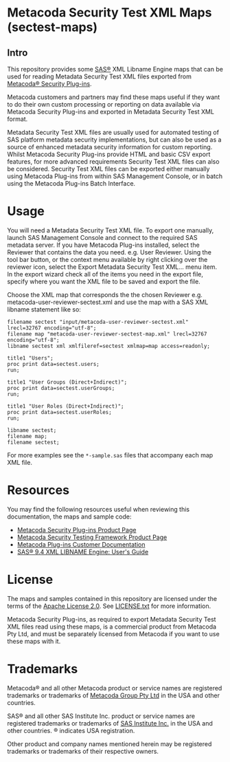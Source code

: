 # Metacoda Security Test XML Maps (sectest-maps)

## Intro

This repository provides some [SAS®](https://www.sas.com/) XML Libname Engine maps that can be used
for reading Metadata Security Test XML files exported from
[Metacoda® Security Plug-ins](https://www.metacoda.com/en/products/security-plug-ins/).

Metacoda customers and partners may find these maps useful if they want to do their own custom
processing or reporting on data available via Metacoda Security Plug-ins and exported in Metadata
Security Test XML format.

Metadata Security Test XML files are usually used for automated testing of SAS platform metadata
security implementations, but can also be used as a source of enhanced metadata security
information for custom reporting. Whilst Metacoda Security Plug-ins provide HTML and basic CSV
export features, for more advanced requirements Security Test XML files can also be considered.
Security Test XML files can be exported either manually using Metacoda Plug-ins from within SAS
Management Console, or in batch using the Metacoda Plug-ins Batch Interface. 

# Usage

You will need a Metadata Security Test XML file. To export one manually, launch SAS Management
Console and connect to the required SAS metadata server. If you have Metacoda Plug-ins installed,
select the Reviewer that contains the data you need. e.g. User Reviewer.
Using the tool bar button, or the context menu available by right clicking over the reviewer icon,
select the Export Metadata Security Test XML... menu item. In the export wizard check all of the
items you need in the export file, specify where you want the XML file to be saved and export
the file.

Choose the XML map that corresponds the the chosen Reviewer e.g. metacoda-user-reviewer-sectest.xml
and use the map with a SAS XML libname statement like so:

    filename sectest "input/metacoda-user-reviewer-sectest.xml" lrecl=32767 encoding="utf-8";
    filename map "metacoda-user-reviewer-sectest-map.xml" lrecl=32767 encoding="utf-8";
    libname sectest xml xmlfileref=sectest xmlmap=map access=readonly;

    title1 "Users";
    proc print data=sectest.users;
    run;
 
    title1 "User Groups (Direct+Indirect)";
    proc print data=sectest.userGroups;
    run;
 
    title1 "User Roles (Direct+Indirect)";
    proc print data=sectest.userRoles;
    run;
 
    libname sectest;
    filename map;
    filename sectest;

For more examples see the ``*-sample.sas`` files that accompany each map XML file.

# Resources

You may find the following resources useful when reviewing this documentation, the maps and sample code:

* [Metacoda Security Plug-ins Product Page](https://www.metacoda.com/en/products/security-plug-ins/)
* [Metacoda Security Testing Framework Product Page](https://www.metacoda.com/en/products/security-plug-ins/testing-framework/)
* [Metacoda Plug-ins Customer Documentation](https://support.metacoda.com/docs/plugins/v6.0/)
* [SAS® 9.4 XML LIBNAME Engine: User's Guide](https://support.sas.com/documentation/cdl/en/engxml/64990/HTML/default/viewer.htm#titlepage.htm)

# License

The maps and samples contained in this repository are licensed under the terms of the
[Apache License 2.0](https://opensource.org/licenses/Apache-2.0).
See [LICENSE.txt](LICENSE.txt) for more information.

Metacoda Security Plug-ins, as required to export Metadata Security Test XML files read using these
maps, is a commercial product from Metacoda Pty Ltd, and must be separately licensed from Metacoda
if you want to use these maps with it.

# Trademarks

Metacoda® and all other Metacoda product or service names are registered trademarks or trademarks of
[Metacoda Group Pty Ltd](https://www.metacoda.com/) in the USA and other countries.

SAS® and all other SAS Institute Inc. product or service names are registered trademarks or
trademarks of [SAS Institute Inc.](https://www.sas.com/) in the USA and other countries. ® indicates
USA registration.

Other product and company names mentioned herein may be registered trademarks or trademarks of
their respective owners.
